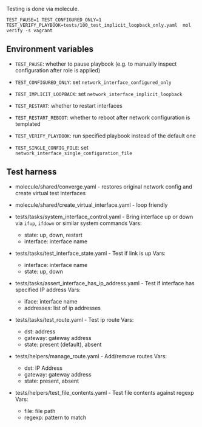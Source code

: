 Testing is done via molecule.


```
TEST_PAUSE=1 TEST_CONFIGURED_ONLY=1 TEST_VERIFY_PLAYBOOK=tests/100_test_implicit_loopback_only.yaml  mol verify -s vagrant
```

## Environment variables

- `TEST_PAUSE`: whether to pause playbook (e.g. to manually inspect configuration after role is applied)

- `TEST_CONFIGURED_ONLY`: set `network_interface_configured_only`

- `TEST_IMPLICIT_LOOPBACK`: set `network_interface_implicit_loopback`

- `TEST_RESTART`: whether to restart interfaces

- `TEST_RESTART_REBOOT`: whether to reboot after network configuration is templated

- `TEST_VERIFY_PLAYBOOK`: run specified playbook instead of the default one

- `TEST_SINGLE_CONFIG_FILE`: set `network_interface_single_configuration_file`

## Test harness

- molecule/shared/converge.yaml - restores original network config and create virtual test interfaces

- molecule/shared/create_virtual_interface.yaml - loop friendly

- tests/tasks/system_interface_control.yaml - Bring interface up or down via `ifup`, `ifdown` or similar system commands
  Vars:
    - state: up, down, restart
    - interface: interface name

- tests/tasks/test_interface_state.yaml - Test if link is up
  Vars:
    - interface: interface name
    - state: up, down

- tests/tasks/assert_interface_has_ip_address.yaml - Test if interface has specified IP address
  Vars:
    - iface: interface name
    - addresses: list of ip addresses

- tests/tasks/test_route.yaml - Test ip route
  Vars:
    - dst: address
    - gateway: gateway address
    - state: present (default), absent

- tests/helpers/manage_route.yaml - Add/remove routes
  Vars:
    - dst: IP Address
    - gateway: gateway address
    - state: present, absent

- tests/helpers/test_file_contents.yaml - Test file contents against regexp
  Vars:
    - file: file path
    - regexp: pattern to match